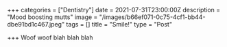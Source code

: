 +++
categories = ["Dentistry"]
date = 2021-07-31T23:00:00Z
description = "Mood boosting mutts"
image = "/images/b66ef071-0c75-4cf1-bb44-dbe91bd1c467.jpeg"
tags = []
title = "Smile!"
type = "Post"

+++
Woof woof blah blah blah